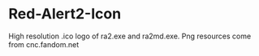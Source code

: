 # Red-Alert2-Icon
High resolution .ico logo of ra2.exe and ra2md.exe. Png resources come from cnc.fandom.net
